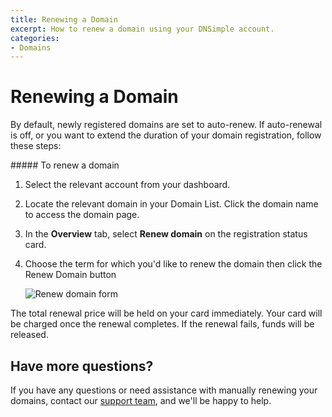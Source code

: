 ```yaml
---
title: Renewing a Domain
excerpt: How to renew a domain using your DNSimple account.
categories:
- Domains
---
```


# Renewing a Domain

By default, newly registered domains are set to auto-renew. If auto-renewal is off, or you want to extend the duration of your domain registration, follow these steps:

<div class="section-steps" markdown="1">
##### To renew a domain

1.  Select the relevant account from your dashboard. 
1.  Locate the relevant domain in your Domain List. Click the domain name to access the domain page.
1.  In the **Overview** tab, select **Renew domain** on the registration status card.

    <!--- needs screenshot -->

1.  Choose the term for which you'd like to renew the domain then click the <label>Renew Domain</label> button

    ![Renew domain form](/files/renew-domain-form.png)

<info>
The total renewal price will be held on your card immediately.
Your card will be charged once the renewal completes.
If the renewal fails, funds will be released.
</info>

</div>

## Have more questions?

If you have any questions or need assistance with manually renewing your domains, contact our [support team](https://dnsimple.com/feedback), and we'll be happy to help.
